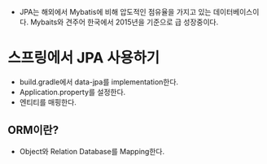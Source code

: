 - JPA는 해외에서 Mybatis에 비해 압도적인 점유율을 가지고 있는 데이터베이스이다. Mybaits와 견주어 한국에서 2015년을 기준으로 급 성장중이다.

# 스프링에서 JPA 사용하기
- build.gradle에서 data-jpa를 implementation한다.
- Application.property를 설정한다.
- 엔티티를 매핑한다.

## ORM이란?
- Object와 Relation Database를 Mapping한다.